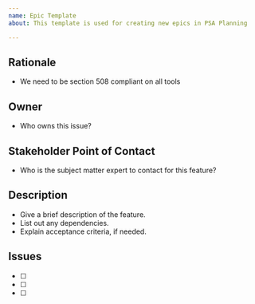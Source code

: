 ```yaml
---
name: Epic Template
about: This template is used for creating new epics in PSA Planning

---
```


## Rationale ##
- We need to be section 508 compliant on all tools

## Owner ##
- Who owns this issue?

## Stakeholder Point of Contact ##
- Who is the subject matter expert to contact for this feature?

## Description ##
- Give a brief description of the feature.
- List out any dependencies.
- Explain acceptance criteria, if needed.

## Issues ##
- [ ] 
- [ ] 
- [ ]
